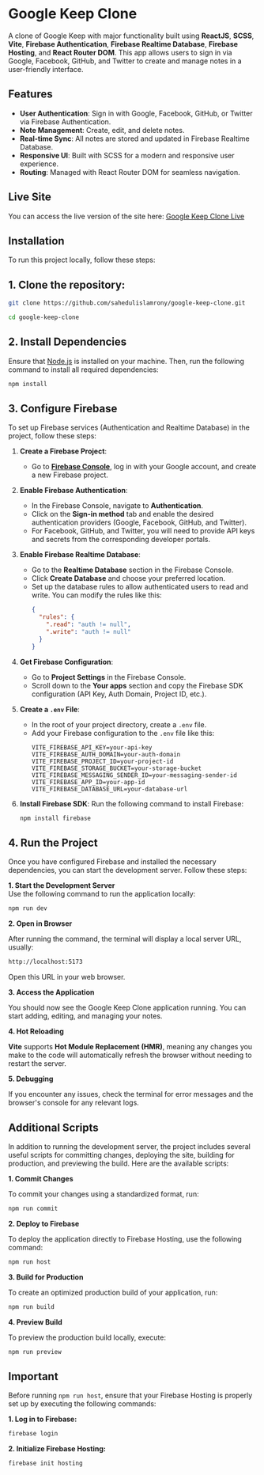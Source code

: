 # Google Keep Clone

A clone of Google Keep with major functionality built using **ReactJS**, **SCSS**, **Vite**, **Firebase Authentication**, **Firebase Realtime Database**, **Firebase Hosting**, and **React Router DOM**. This app allows users to sign in via Google, Facebook, GitHub, and Twitter to create and manage notes in a user-friendly interface.

## Features

- **User Authentication**: Sign in with Google, Facebook, GitHub, or Twitter via Firebase Authentication.
- **Note Management**: Create, edit, and delete notes.
- **Real-time Sync**: All notes are stored and updated in Firebase Realtime Database.
- **Responsive UI**: Built with SCSS for a modern and responsive user experience.
- **Routing**: Managed with React Router DOM for seamless navigation.

## Live Site

You can access the live version of the site here: [Google Keep Clone Live](https://keep11.web.app)

## Installation

To run this project locally, follow these steps:

## 1. Clone the repository:

```bash
git clone https://github.com/sahedulislamrony/google-keep-clone.git

cd google-keep-clone
```

## 2. Install Dependencies

Ensure that [Node.js](https://nodejs.org/) is installed on your machine. Then, run the following command to install all required dependencies:

```bash
npm install
```

## 3. Configure Firebase

To set up Firebase services (Authentication and Realtime Database) in the project, follow these steps:

1. **Create a Firebase Project**:

   - Go to [**Firebase Console**](https://firebase.google.com/), log in with your Google account, and create a new Firebase project.

2. **Enable Firebase Authentication**:

   - In the Firebase Console, navigate to **Authentication**.
   - Click on the **Sign-in method** tab and enable the desired authentication providers (Google, Facebook, GitHub, and Twitter).
   - For Facebook, GitHub, and Twitter, you will need to provide API keys and secrets from the corresponding developer portals.

3. **Enable Firebase Realtime Database**:

   - Go to the **Realtime Database** section in the Firebase Console.
   - Click **Create Database** and choose your preferred location.
   - Set up the database rules to allow authenticated users to read and write. You can modify the rules like this:
     ```json
     {
       "rules": {
         ".read": "auth != null",
         ".write": "auth != null"
       }
     }
     ```

4. **Get Firebase Configuration**:

   - Go to **Project Settings** in the Firebase Console.
   - Scroll down to the **Your apps** section and copy the Firebase SDK configuration (API Key, Auth Domain, Project ID, etc.).

5. **Create a `.env` File**:

   - In the root of your project directory, create a `.env` file.
   - Add your Firebase configuration to the `.env` file like this:
     ```env
     VITE_FIREBASE_API_KEY=your-api-key
     VITE_FIREBASE_AUTH_DOMAIN=your-auth-domain
     VITE_FIREBASE_PROJECT_ID=your-project-id
     VITE_FIREBASE_STORAGE_BUCKET=your-storage-bucket
     VITE_FIREBASE_MESSAGING_SENDER_ID=your-messaging-sender-id
     VITE_FIREBASE_APP_ID=your-app-id
     VITE_FIREBASE_DATABASE_URL=your-database-url
     ```

6. **Install Firebase SDK**:
   Run the following command to install Firebase:
   ```bash
   npm install firebase
   ```

## 4. Run the Project

Once you have configured Firebase and installed the necessary dependencies, you can start the development server. Follow these steps:

**1. Start the Development Server**  
 Use the following command to run the application locally:

```bash
npm run dev
```

**2. Open in Browser**

After running the command, the terminal will display a local server URL, usually:

```bash
http://localhost:5173
```

Open this URL in your web browser.

**3. Access the Application**

You should now see the Google Keep Clone application running. You can start adding, editing, and managing your notes.

**4. Hot Reloading**

**Vite** supports **Hot Module Replacement (HMR)**, meaning any changes you make to the code will automatically refresh the browser without needing to restart the server.

**5. Debugging**

If you encounter any issues, check the terminal for error messages and the browser's console for any relevant logs.

## Additional Scripts

In addition to running the development server, the project includes several useful scripts for committing changes, deploying the site, building for production, and previewing the build. Here are the available scripts:

**1. Commit Changes**

To commit your changes using a standardized format, run:

```bash
npm run commit
```

**2. Deploy to Firebase**

To deploy the application directly to Firebase Hosting, use the following command:

```bash
npm run host
```

**3. Build for Production**

To create an optimized production build of your application, run:

```bash
npm run build
```

**4. Preview Build**

To preview the production build locally, execute:

```bash
npm run preview
```

## Important

Before running `npm run host`, ensure that your Firebase Hosting is properly set up by executing the following commands:

**1. Log in to Firebase:**

```sh
firebase login
```

**2. Initialize Firebase Hosting:**

```sh
firebase init hosting
```
